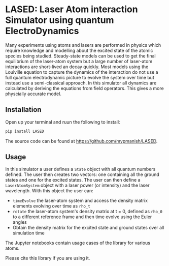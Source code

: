 # LASED: Laser Atom interaction Simulator using quantum ElectroDynamics


Many experiments using atoms and lasers are performed in physics which require knowledge and modelling about the excited state of the atomic species being studied. Steady-state models can be used to get the final equilibrium of the laser-atom system but a large number of laser-atom interactions are short-lived an decay quickly. Most models using the Louiville equation to capture the dynamics of the interaction do not use a full quantum electrodynamic picture to evolve the system over time but instead use a semi-classical approach. In this simulator all dynamics are calculated by deriving the equations from field operators. This gives a more physcially accurate model. 

## Installation

Open up your terminal and ruun the following to install:
```python
pip install LASED
```

The source code can be found at https://github.com/mvpmanish/LASED.

## Usage

In this simulator a user defines a `State` object with all quantum numbers defined. The user then creates two vectors: one containing all the ground states and one for the excited states. The user can then define a `LaserAtomSystem` object with a laser power (or intensity) and the laser wavelength. With this object the user can:
- `timeEvolve` the laser-atom system and access the density matrix elements evolving over time as `rho_t`
- `rotate` the laser-atom system's density matrix at t = 0, defined as `rho_0` to a different reference frame and then time evolve using the Euler angles
- Obtain the density matrix for the excited state and ground states over all simulation time

The Jupyter notebooks contain usage cases of the library for various atoms.

Please cite this library if you are using it. 

